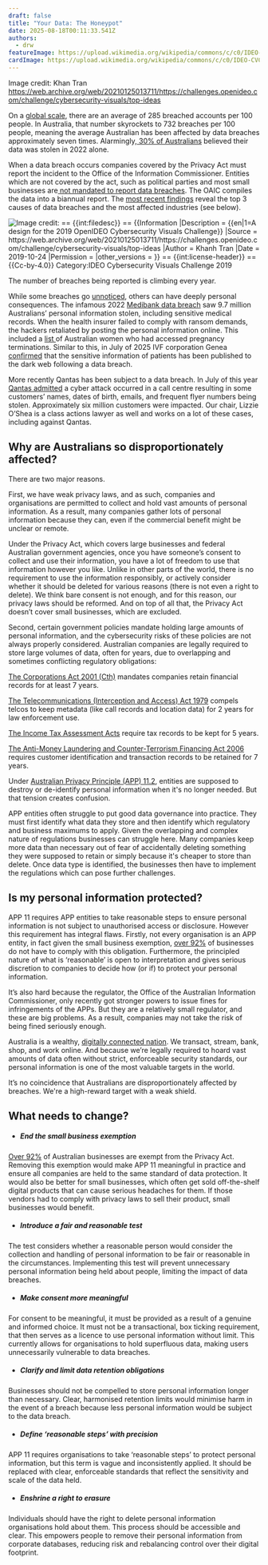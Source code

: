 ```yaml
---
draft: false
title: "Your Data: The Honeypot"
date: 2025-08-18T00:11:33.541Z
authors:
  - drw
featureImage: https://upload.wikimedia.org/wikipedia/commons/c/c0/IDEO-CVC-2019-Khanh_Tran2.jpg
cardImage: https://upload.wikimedia.org/wikipedia/commons/c/c0/IDEO-CVC-2019-Khanh_Tran2.jpg
---
```

Image credit: Khan Tran https://web.archive.org/web/20210125013711/https://challenges.openideo.com/challenge/cybersecurity-visuals/top-ideas

On a [global scale](https://surfshark.com/research/study/data-breach-recap-2024?srsltid=AfmBOooVCHnSi7k9vSD7byI-pnRcOw946EouWe3GoHUzjpkL69X-DqWz), there are an average of 285 breached accounts per 100 people. In Australia, that number skyrockets to 732 breaches per 100 people, meaning the average Australian has been affected by data breaches approximately seven times. Alarmingly,[ 30% of Australians](https://www.oaic.gov.au/engage-with-us/research-and-training-resources/research/australian-community-attitudes-to-privacy-survey/australian-community-attitudes-to-privacy-survey-2023#section-part-4-privacy-breaches-and-harm) believed their data was stolen in 2022 alone.

When a data breach occurs companies covered by the Privacy Act must report the incident to the Office of the Information Commissioner. Entities which are not covered by the act, such as political parties and most small businesses are[ not mandated to report data breaches](https://www.oaic.gov.au/privacy/privacy-guidance-for-organisations-and-government-agencies/preventing-preparing-for-and-responding-to-data-breaches/data-breach-preparation-and-response/part-4-notifiable-data-breach-ndb-scheme). The OAIC compiles the data into a biannual report. The [most recent findings](https://www.oaic.gov.au/privacy/notifiable-data-breaches/notifiable-data-breaches-publications/notifiable-data-breaches-report-july-to-december-2024#section-statistics) reveal the top 3 causes of data breaches and the most affected industries (see below).

![](/images/adobe-express-file.png "Image credit: == {{int:filedesc}} == {{Information |Description = {{en|1=A design for the 2019 OpenIDEO Cybersecurity Visuals Challenge}} |Source = https://web.archive.org/web/20210125013711/https://challenges.openideo.com/challenge/cybersecurity-visuals/top-ideas |Author = Khanh Tran |Date = 2019-10-24 |Permission = |other_versions = }} == {{int:license-header}} == {{Cc-by-4.0}} Category:IDEO Cybersecurity Visuals Challenge 2019")

The number of breaches being reported is climbing every year.

While some breaches go [unnoticed](https://cleaverfultonrankin.co.uk/legal-update/over-75-of-data-breaches-unreported/), others can have deeply personal consequences. The infamous 2022 [Medibank](https://www.qld.gov.au/community/your-home-community/cyber-security/cyber-security-for-queenslanders/case-studies/medibank-private-cyber-incident)[ data breach](https://www.qld.gov.au/community/your-home-community/cyber-security/cyber-security-for-queenslanders/case-studies/medibank-private-cyber-incident) saw 9.7 million Australians’ personal information stolen, including sensitive medical records. When the health insurer failed to comply with ransom demands, the hackers retaliated by posting the personal information online. This included a [list ](https://www.bbc.com/news/world-australia-63579985)of Australian women who had accessed pregnancy terminations. Similar to this, in July of 2025 IVF corporation Genea [confirmed](https://www.abc.net.au/news/2025-07-23/ivf-giant-genea-confirms-sensitive-patient-information-stolen/105562042) that the sensitive information of patients has been published to the dark web following a data breach. 

More recently Qantas has been subject to a data breach. In July of this year [Qantas admitted](https://www.qantasnewsroom.com.au/media-releases/qantas-cyber-incident/) a cyber attack occurred in a call centre resulting in some customers’ names, dates of birth, emails, and frequent flyer numbers being stolen. Approximately six million customers were impacted. Our chair, Lizzie O’Shea is a class actions lawyer as well and works on a lot of these cases, including against Qantas. 

## Why are Australians so disproportionately affected?

There are two major reasons. 

First, we have weak privacy laws, and as such, companies and organisations are permitted to collect and hold vast amounts of personal information. As a result, many companies gather lots of personal information because they can, even if the commercial benefit might be unclear or remote. 

Under the Privacy Act, which covers large businesses and federal Australian government agencies, once you have someone’s consent to collect and use their information, you have a lot of freedom to use that information however you like. Unlike in other parts of the world, there is no requirement to use the information responsibly, or actively consider whether it should be deleted for various reasons (there is not even a right to delete). We think bare consent is not enough, and for this reason, our privacy laws should be reformed. And on top of all that, the Privacy Act doesn’t cover small businesses, which are excluded.

Second, certain government policies mandate holding large amounts of personal information, and the cybersecurity risks of these policies are not always properly considered. Australian companies are legally required to store large volumes of data, often for years, due to overlapping and sometimes conflicting regulatory obligations:

[The Corporations Act 2001 (Cth)](https://www5.austlii.edu.au/au/legis/cth/consol_act/ca2001172/s286.html) mandates companies retain financial records for at least 7 years.

[The Telecommunications (Interception and Access) Act 1979](https://classic.austlii.edu.au/au/legis/cth/consol_act/taaa1979410/s187c.html) compels telcos to keep metadata (like call records and location data) for 2 years for law enforcement use.

[The Income Tax Assessment Acts](https://classic.austlii.edu.au/au/legis/cth/consol_act/itaa1997240/s900.165.html#:~:text=1997%20%2D%20SECT%20900.165-,The%20retention%20period,the%20records%20for%205%20years.) require tax records to be kept for 5 years.

[The Anti-Money Laundering and Counter-Terrorism Financing Act 2006](https://www.austrac.gov.au/business/core-guidance/record-keeping) requires customer identification and transaction records to be retained for 7 years.

Under [Australian Privacy Principle (APP) 11.2](https://www.oaic.gov.au/privacy/australian-privacy-principles/australian-privacy-principles-guidelines/chapter-11-app-11-security-of-personal-information), entities are supposed to destroy or de-identify personal information when it's no longer needed. But that tension creates confusion. 

APP entities often struggle to put good data governance into practice. They must first identify what data they store and then identify which regulatory and business maximums to apply. Given the overlapping and complex nature of regulations businesses can struggle here. Many companies keep more data than necessary out of fear of accidentally deleting something they were supposed to retain or simply because it's cheaper to store than delete. Once data type is  identified, the businesses then have to implement the regulations which can pose further challenges. 

## Is my personal information protected?

APP 11 requires APP entities to take reasonable steps to ensure personal information is not subject to unauthorised access or disclosure. However this requirement has integral flaws. Firstly, not every organisation is an APP entity, in fact given the small business exemption, [over 92%](https://www.asbfeo.gov.au/small-business-data-portal/number-small-businesses-australia) of businesses do not have to comply with this obligation. Furthermore, the principled nature of what is ‘reasonable’ is open to interpretation and gives serious discretion to companies to decide how (or if) to protect your personal information. 

It’s also hard because the regulator, the Office of the Australian Information Commissioner, only recently got stronger powers to issue fines for infringements of the APPs. But they are a relatively small regulator, and these are big problems. As a result, companies may not take the risk of being fined seriously enough. 

Australia is a wealthy, [digitally connected nation](https://www.digitalinclusionindex.org.au/wp-content/uploads/2021/06/TLS_ADII_Report-2019_Final_web_.pdf). We transact, stream, bank, shop, and work online. And because we’re legally required to hoard vast amounts of data often without strict, enforceable security standards, our personal information is one of the most valuable targets in the world.

It’s no coincidence that Australians are disproportionately affected by breaches. We're a high-reward target with a weak shield.

## What needs to change?

* ##### End the small business exemption

[Over 92%](https://www.asbfeo.gov.au/small-business-data-portal/number-small-businesses-australia) of Australian businesses are exempt from the Privacy Act. Removing this exemption would make APP 11 meaningful in practice and ensure all companies are held to the same standard of data protection. It would also be better for small businesses, which often get sold off-the-shelf digital products that can cause serious headaches for them. If those vendors had to comply with privacy laws to sell their product, small businesses would benefit. 

* ##### Introduce a fair and reasonable test

The test considers whether a reasonable person would consider the collection and handling of personal information to be fair or reasonable in the circumstances. Implementing this test will prevent unnecessary personal information being held about people, limiting the impact of data breaches.

* ##### Make consent more meaningful

For consent to be meaningful, it must be provided as a result of a genuine and informed choice. It must not be a transactional, box ticking requirement, that then serves as a licence to use personal information without limit. This currently allows for organisations to hold superfluous data, making users unnecessarily vulnerable to data breaches.

* ##### Clarify and limit data retention obligations

Businesses should not be compelled to store personal information longer than necessary. Clear, harmonised retention limits would minimise harm in the event of a breach because less personal information would be subject to the data breach.

* ##### Define ‘reasonable steps’ with precision

 APP 11 requires organisations to take ‘reasonable steps’ to protect personal information, but this term is vague and inconsistently applied. It should be replaced with clear, enforceable standards that reflect the sensitivity and scale of the data held.

* ##### Enshrine a right to erasure

Individuals should have the right to delete personal information organisations hold about them. This process should be accessible and clear. This empowers people to remove their personal information from corporate databases, reducing risk and rebalancing control over their digital footprint.